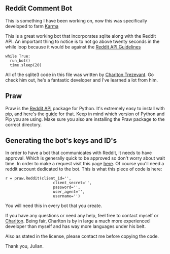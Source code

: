 ## Reddit Comment Bot
This is something I have been working on, now this was specifically developed to farm [Karma](https://reddit.zendesk.com/hc/en-us/articles/204511829-What-is-karma-)

This is a great working bot that incorporates sqlite along with the Reddit API. An important thing to notice is to not go above twenty seconds in the while loop because it would be against the [Reddit API Guidelines](https://github.com/reddit/reddit/wiki/API)
```
while True:
  run_bot()
  time.sleep(20)
```

All of the sqlite3 code in this file was written by [Charlton Trezevant](https://github.com/ctrezevant). Go check him out, he's a fantastic developer and I've learned a lot from him.

## Praw
Praw is the [Reddit API](https://praw.readthedocs.io/en/latest/) package for Python. It's extremely easy to install with pip, and here's the [guide](https://praw.readthedocs.io/en/latest/getting_started/installation.html) for that. Keep in mind which version of Python and Pip you are using. Make sure you also are installing the Praw package to the correct directory.

## Generating the bot's keys and ID's
In order to have a bot that communicates with Reddit, it needs to have approval. Which is generally quick to be approved so don't worry about wait time. In order to make a request visit this page [here](https://www.reddit.com/prefs/apps). Of course you'll need a reddit account dedicated to the bot. This is what this piece of code is here:
```
r = praw.Reddit(client_id='',
                     client_secret='',
                     password='',
                     user_agent='',
                     username='')
```
You will need this in every bot that you create. 

If you have any questions or need any help, feel free to contact myself or [Charlton](). Being fair, Charlton is by in large a much more experienced developer than myself and has way more languages under his belt.

Also as stated in the license, please contact me before copying the code.

Thank you, Julian.
